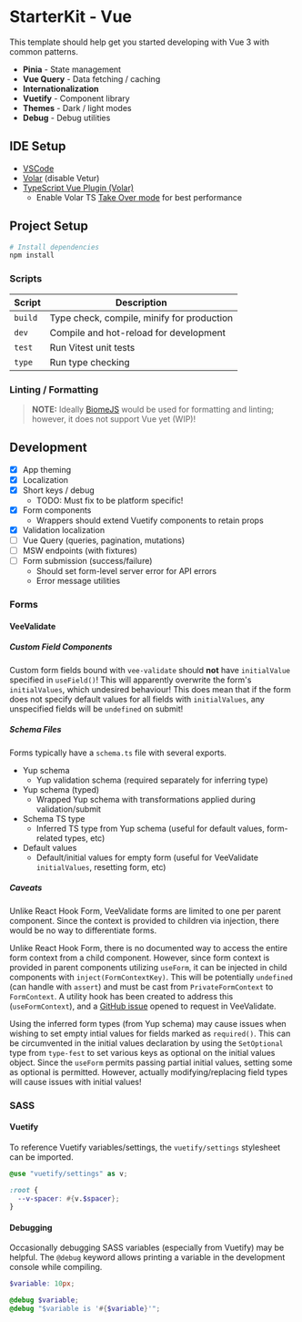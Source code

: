 # StarterKit - Vue

This template should help get you started developing with Vue 3 with common patterns.

- **Pinia** - State management
- **Vue Query** - Data fetching / caching
- **Internationalization**
- **Vuetify** - Component library
- **Themes** - Dark / light modes
- **Debug** - Debug utilities

## IDE Setup

- [VSCode](https://code.visualstudio.com/)
- [Volar](https://marketplace.visualstudio.com/items?itemName=Vue.volar) (disable Vetur)
- [TypeScript Vue Plugin (Volar)](https://marketplace.visualstudio.com/items?itemName=Vue.vscode-typescript-vue-plugin)
  - Enable Volar TS [Take Over mode](https://vuejs.org/guide/typescript/overview.html#volar-takeover-mode) for best performance

## Project Setup

```sh
# Install dependencies
npm install
```

### Scripts

| Script | Description |
|--------|-------------|
| `build` | Type check, compile, minify for production
| `dev` | Compile and hot-reload for development
| `test` | Run Vitest unit tests
| `type` | Run type checking

### Linting / Formatting

> **NOTE:** Ideally [BiomeJS](https://biomejs.dev/) would be used for formatting and linting; however, it does not support Vue yet (WIP)!

## Development

- [x] App theming
- [x] Localization
- [x] Short keys / debug
  - TODO: Must fix to be platform specific!
- [x] Form components
  - Wrappers should extend Vuetify components to retain props
- [x] Validation localization
- [ ] Vue Query (queries, pagination, mutations)
- [ ] MSW endpoints (with fixtures)
- [ ] Form submission (success/failure)
  - Should set form-level server error for API errors
  - Error message utilities

### Forms

#### VeeValidate

##### Custom Field Components

Custom form fields bound with `vee-validate` should **not** have `initialValue` specified in `useField()`! This will apparently overwrite the form's `initialValues`, which undesired behaviour! This does mean that if the form does not specify default values for all fields with `initialValues`, any unspecified fields will be `undefined` on submit!

##### Schema Files

Forms typically have a `schema.ts` file with several exports.

- Yup schema
  - Yup validation schema (required separately for inferring type)
- Yup schema (typed)
  - Wrapped Yup schema with transformations applied during validation/submit
- Schema TS type
  - Inferred TS type from Yup schema (useful for default values, form-related types, etc)
- Default values
  - Default/initial values for empty form (useful for VeeValidate `initialValues`, resetting form, etc)

##### Caveats

Unlike React Hook Form, VeeValidate forms are limited to one per parent component. Since the context is provided to children via injection, there would be no way to differentiate forms.

Unlike React Hook Form, there is no documented way to access the entire form context from a child component. However, since form context is provided in parent components utilizing `useForm`, it can be injected in child components with `inject(FormContextKey)`. This will be potentially `undefined` (can handle with `assert`) and must be cast from `PrivateFormContext` to `FormContext`. A utility hook has been created to address this (`useFormContext`), and a [GitHub issue](https://github.com/logaretm/vee-validate/issues/4490) opened to request in VeeValidate.

Using the inferred form types (from Yup schema) may cause issues when wishing to set empty intial values for fields marked as `required()`. This can be circumvented in the initial values declaration by using the `SetOptional` type from `type-fest` to set various keys as optional on the initial values object. Since the `useForm` permits passing partial initial values, setting some as optional is permitted. However, actually modifying/replacing field types will cause issues with initial values!

### SASS

#### Vuetify

To reference Vuetify variables/settings, the `vuetify/settings` stylesheet can be imported.

```scss
@use "vuetify/settings" as v;

:root {
  --v-spacer: #{v.$spacer};
}
```

#### Debugging

Occasionally debugging SASS variables (especially from Vuetify) may be helpful. The `@debug` keyword allows printing a variable in the development console while compiling.

```scss
$variable: 10px;

@debug $variable;
@debug "$variable is '#{$variable}'";
```
